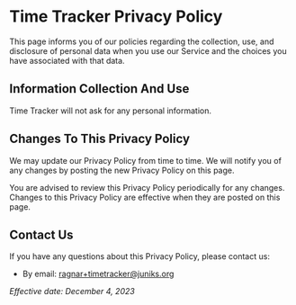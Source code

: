 # Time Tracker Privacy Policy

This page informs you of our policies regarding the collection, use, and disclosure of personal data when you use our Service and the choices you have associated with that data.

## Information Collection And Use

Time Tracker will not ask for any personal information.

## Changes To This Privacy Policy

We may update our Privacy Policy from time to time. We will notify you of any changes by posting the new Privacy Policy on this page.

You are advised to review this Privacy Policy periodically for any changes. Changes to this Privacy Policy are effective when they are posted on this page.

## Contact Us

If you have any questions about this Privacy Policy, please contact us:

* By email: ragnar+timetracker@juniks.org

*Effective date: December 4, 2023*
